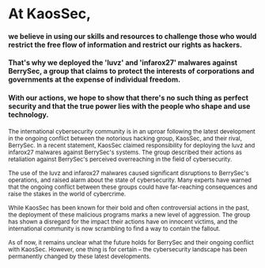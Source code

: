 # At KaosSec, 
#### we believe in using our skills and resources to challenge those who would restrict the free flow of information and restrict our rights as hackers.
#### That's why we deployed the 'luvz' and 'infarox27' malwares against BerrySec, a group that claims to protect the interests of corporations and governments at the expense of individual freedom.
#### With our actions, we hope to show that there's no such thing as perfect security and that the true power lies with the people who shape and use technology.

<sub>The international cybersecurity community is in an uproar following the latest development in the ongoing conflict between the notorious hacking group, KaosSec, and their rival, BerrySec. In a recent statement, KaosSec claimed responsibility for deploying the luvz and infarox27 malwares against BerrySec's systems. The group described their actions as retaliation against BerrySec's perceived overreaching in the field of cybersecurity.

<sub>The use of the luvz and infarox27 malwares caused significant disruptions to BerrySec's operations, and raised alarm about the state of cybersecurity. Many experts have warned that the ongoing conflict between these groups could have far-reaching consequences and raise the stakes in the world of cybercrime.

<sub>While KaosSec has been known for their bold and often controversial actions in the past, the deployment of these malicious programs marks a new level of aggression. The group has shown a disregard for the impact their actions have on innocent victims, and the international community is now scrambling to find a way to contain the fallout.

<sub>As of now, it remains unclear what the future holds for BerrySec and their ongoing conflict with KaosSec. However, one thing is for certain – the cybersecurity landscape has been permanently changed by these latest developments.

